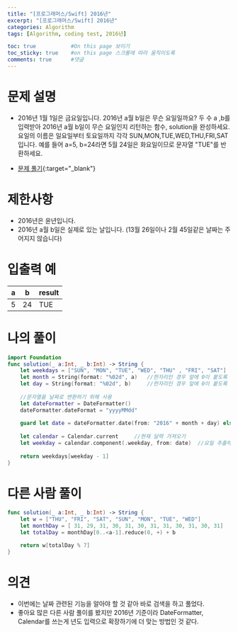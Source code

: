 ```yaml
---
title: "[프로그래머스/Swift] 2016년"
excerpt: "[프로그래머스/Swift] 2016년"
categories: Algorithm
tags: [Algorithm, coding test, 2016년]

toc: true           #On this page 보이기 
toc_sticky: true    #on this page 스크롤에 따라 움직이도록 
comments: true      #댓글
---
```

# 문제 설명 
- 2016년 1월 1일은 금요일입니다. 2016년 a월 b일은 무슨 요일일까요? 두 수 a ,b를 입력받아 2016년 a월 b일이 무슨 요일인지 리턴하는 함수, solution을 완성하세요. 요일의 이름은 일요일부터 토요일까지 각각 SUN,MON,TUE,WED,THU,FRI,SAT 입니다. 예를 들어 a=5, b=24라면 5월 24일은 화요일이므로 문자열 "TUE"를 반환하세요.

- [문제 풀기](https://school.programmers.co.kr/learn/courses/30/lessons/12901){:target="_blank"} 

# 제한사항
- 2016년은 윤년입니다.
- 2016년 a월 b일은 실제로 있는 날입니다. (13월 26일이나 2월 45일같은 날짜는 주어지지 않습니다)

# 입출력 예

|a|b|result|
|---|---|---|
|5|24|TUE|

# 나의 풀이 
```swift 
import Foundation
func solution(_ a:Int, _ b:Int) -> String {
    let weekdays = ["SUN", "MON", "TUE", "WED", "THU" , "FRI", "SAT"]
    let month = String(format: "%02d", a)   //한자리인 경우 앞에 0이 붙도록 
    let day = String(format: "%02d", b)     //한자리인 경우 앞에 0이 붙도록 
    
    //문자열을 날짜로 변환하기 위해 사용 
    let dateFormatter = DateFormatter()
    dateFormatter.dateFormat = "yyyyMMdd"
    
    guard let date = dateFormatter.date(from: "2016" + month + day) else { return "" }
    
    let calendar = Calendar.current     //현재 달력 가져오기 
    let weekday = calendar.component(.weekday, from: date)  //요일 추출하기 
        
    return weekdays[weekday - 1]
}
``` 

# 다른 사람 풀이 
```swift 
func solution(_ a:Int, _ b:Int) -> String {
    let w = ["THU", "FRI", "SAT", "SUN", "MON", "TUE", "WED"]
    let monthDay = [ 31, 29, 31, 30, 31, 30, 31, 31, 30, 31, 30, 31]
    let totalDay = monthDay[0..<a-1].reduce(0, +) + b

    return w[totalDay % 7]
}
``` 

# 의견 
- 이번에는 날짜 관련된 기능을 알아야 할 것 같아 바로 검색을 하고 풀었다. 
- 좋아요 많은 다른 사람 풀이를 봤지만 2016년 기준이라 DateFormatter, Calendar를 쓰는게 년도 입력으로 확장하기에 더 맞는 방법인 것 같다. 